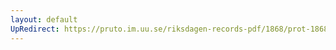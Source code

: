 ```yaml
---
layout: default
UpRedirect: https://pruto.im.uu.se/riksdagen-records-pdf/1868/prot-1868--ak--302/prot-1868--ak--302_026.pdf
---
```

